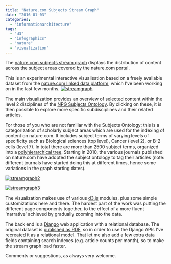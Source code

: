 ```yaml
---
title: "Nature.com Subjects Stream Graph"
date: "2016-01-03"
categories: 
  - "informationarchitecture"
tags: 
  - "d3"
  - "infographics"
  - "nature"
  - "visualization"
---
```


The [nature.com subjects stream graph](http://www.nature.com/developers/hacks/articles/stream/by-subject/) displays the distribution of content across the subject areas covered by the nature.com portal.

This is an experimental interactive visualisation based on a freely available dataset from the [nature.com linked data platform](http://www.nature.com/ontologies/datasets/), which I've been working on in the last few months. [![streamgraph](/media/static/blog_img/streamgraph6-1024x657.png)](http://www.michelepasin.org/blog/wp-content/uploads/2014/10/streamgraph6.png)

The main visualization provides an overview of selected content within the level 2 disciplines of the [NPG Subjects Ontology](http://www.nature.com/ontologies/models/subjects/). By clicking on these, it is then possible to explore more specific subdisciplines and their related articles.

For those of you who are not familiar with the Subjects Ontology: this is a categorization of scholarly subject areas which are used for the indexing of content on nature.com. It includes subject terms of varying levels of specificity such as Biological sciences (top level), Cancer (level 2), or B-2 cells (level 7). In total there are more than 2500 subject terms, organized into a [polyhierarchical tree](http://www.nature.com/developers/hacks/subjects/tree). Starting in 2010, the various journals published on nature.com have adopted the subject ontology to tag their articles (note: different journals have started doing this at different times, hence some variations in the graph starting dates).

[![streamgraph2](/media/static/blog_img/streamgraph22.png)](http://www.michelepasin.org/blog/wp-content/uploads/2014/10/streamgraph22.png)

[![streamgraph3](/media/static/blog_img/streamgraph33-1024x472.png)](http://www.michelepasin.org/blog/wp-content/uploads/2014/10/streamgraph33.png)

The visualization makes use of various [d3.js](http://d3js.org/) modules, plus some simple customizations here and there. The hardest part of the work was putting the different page components together, to the effect of a more fluent 'narrative' achieved by gradually zooming into the data.

The back end is a [Django](https://www.djangoproject.com/) web application with a relational database. The original dataset is [published as RDF](http://www.nature.com/ontologies/downloads/), so in order to use the Django APIs I've recreated it as a relational model. That let me also add a few extra data fields containing search indexes (e.g. article counts per month), so to make the stream graph load faster.

Comments or suggestions, as always very welcome.

